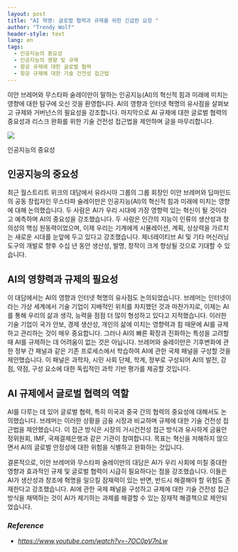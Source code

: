 ```yaml
---
layout: post
title: "AI 혁명: 글로벌 협력과 규제를 위한 긴급한 요청 "
author: "Trendy Wolf"
header-style: text
lang: en
tags:
  - 인공지능의 중요성
  - 인공지능의 영향 및 규제
  - 항공 규제에 대한 글로벌 협력
  - 항공 규제에 대한 기술 건전성 접근법
---
```


이안 브레머와 무스타파 술레이만이 말하는 인공지능(AI)의 혁신적 힘과 미래에 미치는 영향에 대한 탐구에 오신 것을 환영합니다. AI의 영향과 인터넷 혁명의 유사점을 살펴보고 규제와 거버넌스의 필요성을 강조합니다. 마지막으로 AI 규제에 대한 글로벌 협력의 중요성과 리스크 완화를 위한 기술 건전성 접근법을 제안하며 글을 마무리합니다. 

<img
    src="https://i.ytimg.com/vi/-7OC0pV7nLw/hqdefault.jpg"
/>




인공지능의 중요성 

## 인공지능의 중요성

최근 월스트리트 위크의 대담에서 유라시아 그룹의 그룹 회장인 이안 브레머와 딥마인드의 공동 창립자인 무스타파 술레이만은 인공지능(AI)의 혁신적 힘과 미래에 미치는 영향에 대해 논의했습니다. 두 사람은 AI가 우리 시대에 가장 영향력 있는 혁신이 될 것이라고 예측하며 AI의 중요성을 강조했습니다. 두 사람은 인간의 지능이 인류의 생산성과 창의성의 핵심 원동력이었으며, 이제 우리는 기계에게 시뮬레이션, 계획, 상상력을 가르치는 새로운 시대를 눈앞에 두고 있다고 강조했습니다. 제너레이티브 AI 및 기타 머신러닝 도구의 개발로 향후 수십 년 동안 생산성, 발명, 창작이 크게 향상될 것으로 기대할 수 있습니다. 



## AI의 영향력과 규제의 필요성

이 대담에서는 AI의 영향과 인터넷 혁명의 유사점도 논의되었습니다. 브레머는 인터넷이라는 가상 세계에서 기술 기업이 지배적인 위치를 차지했던 것과 마찬가지로, 이제는 AI를 통해 우리의 삶과 생각, 능력을 점점 더 많이 형성하고 있다고 지적했습니다. 이러한 기술 기업이 국가 안보, 경제 생산성, 개인의 삶에 미치는 영향력과 힘 때문에 AI를 규제하고 관리하는 것이 매우 중요합니다. 그러나 AI의 빠른 확장과 진화하는 특성을 고려할 때 AI를 규제하는 데 어려움이 없는 것은 아닙니다. 브레머와 술레이만은 기후변화에 관한 정부 간 패널과 같은 기존 프로세스에서 학습하여 AI에 관한 국제 패널을 구성할 것을 제안했습니다. 이 패널은 과학자, 시민 사회 단체, 학계, 정부로 구성되어 AI의 발전, 강점, 약점, 구성 요소에 대한 독립적인 과학 기반 평가를 제공할 것입니다. 



## AI 규제에서 글로벌 협력의 역할

AI를 다루는 데 있어 글로벌 협력, 특히 미국과 중국 간의 협력의 중요성에 대해서도 논의했습니다. 브레머는 이러한 상황을 금융 시장과 비교하며 규제에 대한 기술 건전성 접근법을 제안했습니다. 이 접근 방식은 시장의 거시건전성 접근 방식과 유사하게 금융안정위원회, IMF, 국제결제은행과 같은 기관이 참여합니다. 목표는 혁신을 저해하지 않으면서 AI의 글로벌 안정성에 대한 위험을 식별하고 완화하는 것입니다.

결론적으로, 이안 브레머와 무스타파 술레이만의 대담은 AI가 우리 사회에 미칠 중대한 영향과 효과적인 규제 및 글로벌 협력이 시급히 필요하다는 점을 강조했습니다. 이들은 AI가 생산성과 창조에 혁명을 일으킬 잠재력이 있는 반면, 반드시 해결해야 할 위험도 존재한다고 강조했습니다. AI에 관한 국제 패널을 구성하고 규제에 대한 기술 건전성 접근 방식을 채택하는 것이 AI가 제기하는 과제를 해결할 수 있는 잠재적 해결책으로 제안되었습니다. 


### _Reference_
- _https://www.youtube.com/watch?v=-7OC0pV7nLw_

